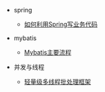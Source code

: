 * spring
  * [如何利用Spring写业务代码](/spring/如何利用Spring写业务代码.md)

* mybatis
  * [Mybatis主要流程](/mybatis/mybatis.md)
  
* 并发与线程
  * [轻量级多线程批处理框架](/)
